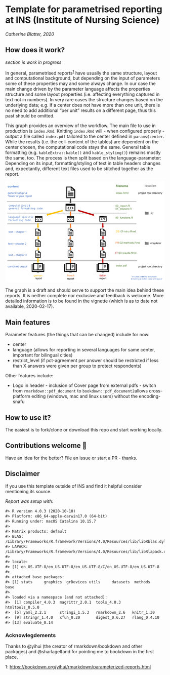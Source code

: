 
<!-- README.md is generated from README.Rmd. Please edit that file -->
<!-- badges: start -->
<!-- badges: end -->

# Template for parametrised reporting at INS (Institute of Nursing Science)

*Catherine Blatter, 2020*

## How does it work?

*section is work in progress*

In general, parametrised reports<sup>[1](#myfootnote1)</sup> have
usually the same structure, layout and computational background, but
depending on the input of parameters some of these properties may and
some always change. In our case the main change driven by the parameter
language affects the properties structure and some layout properties
(i.e. affecting everything captured in text not in numbers). In very
rare cases the structure changes based on the underlying data; e.g. if a
center does not have more than one unit, there is no need to add
additional “per unit” results on a different page, thus this past should
be omitted.

This graph provides an overview of the workflow. The main file to use in
production is `index.Rmd`. Knitting `index.Rmd` will - when configured
properly - output a file called `index.pdf` tailored to the center
defined in `params$center`. While the results (i.e. the cell-content of
the tables) are dependent on the center chosen, the computational code
stays the same. General table formatting (e.g. `kableExtra::kable()` and
`kable_styling()`) remains mostly the same, too. The process is then
split based on the language-parameter: Depending on its input,
formatting/styling of text in table headers changes and, expectantly,
different text files used to be stitched together as the report.

<div align="center">

![Logic workflow](vignettes/img/graph_tmpls-report.png)

</div>

The graph is a draft and should serve to support the main idea behind
these reports. It is neither complete nor exclusive and feedback is
welcome. More detailed information is to be found in the vignette (which
is as to date not available, 2020-02-17).

## Main features

Parameter features (the things that can be changed) include for now:

-   center
-   language (allows for reporting in several languages for same center,
    important for bilingual cities)
-   restrict\_level (if pct-agreement per answer should be restricted if
    less than X answers were given per group to protect respondents)

Other features include:  
- Logo in header - inclusion of Cover page from external pdfs - switch
from `rmarkdown::pdf_document` to `bookdown::pdf_document2`allows
cross-platform editing (windows, mac and linux users) without the
encoding-snafu

## How to use it?

The easiest is to fork/clone or download this repo and start working
locally.

## Contributions welcome 👋

Have an idea for the better? File an issue or start a PR - thanks.

## Disclaimer

If you use this template outside of INS and find it helpful consider
mentioning its source.

*Report was setup with:*

    #> R version 4.0.3 (2020-10-10)
    #> Platform: x86_64-apple-darwin17.0 (64-bit)
    #> Running under: macOS Catalina 10.15.7
    #> 
    #> Matrix products: default
    #> BLAS:   /Library/Frameworks/R.framework/Versions/4.0/Resources/lib/libRblas.dylib
    #> LAPACK: /Library/Frameworks/R.framework/Versions/4.0/Resources/lib/libRlapack.dylib
    #> 
    #> locale:
    #> [1] en_US.UTF-8/en_US.UTF-8/en_US.UTF-8/C/en_US.UTF-8/en_US.UTF-8
    #> 
    #> attached base packages:
    #> [1] stats     graphics  grDevices utils     datasets  methods   base     
    #> 
    #> loaded via a namespace (and not attached):
    #>  [1] compiler_4.0.3  magrittr_2.0.1  tools_4.0.3     htmltools_0.5.0
    #>  [5] yaml_2.2.1      stringi_1.5.3   rmarkdown_2.6   knitr_1.30     
    #>  [9] stringr_1.4.0   xfun_0.20       digest_0.6.27   rlang_0.4.10   
    #> [13] evaluate_0.14

### Acknowlegdements

Thanks to @yihui (the creator of rmarkdown/bookdown and other packages)
and @sharlagelfand for pointing me to bookdown in the first place.

<a name="myfootnote1">1</a>:
<https://bookdown.org/yihui/rmarkdown/parameterized-reports.html>
